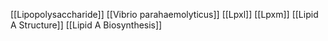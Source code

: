 [[Lipopolysaccharide]]
[[Vibrio parahaemolyticus]]
[[Lpxl]]
[[Lpxm]]
[[Lipid A Structure]]
[[Lipid A Biosynthesis]]
